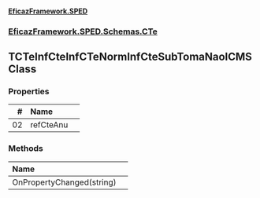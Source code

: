 #### [EficazFramework.SPED](EficazFrameworkSPED.md 'EficazFramework SPED')
### [EficazFramework.SPED.Schemas.CTe](EficazFramework.SPED.Schemas.CTe.md 'EficazFramework.SPED.Schemas.CTe')

## TCTeInfCteInfCTeNormInfCteSubTomaNaoICMS Class
### Properties

| # | Name | |
| ---: | :--- | :--- |
| 02 | refCteAnu |  |
### Methods

| Name | |
| :--- | :--- |
| OnPropertyChanged(string) |  |
